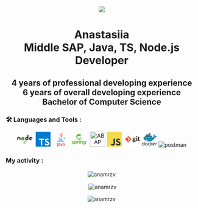 <div id="header" align="center">
   <img src="https://github.com/user-attachments/assets/1cd4cf3e-fc33-41a9-b499-35093f2d16cb"/>
</div>

<h1 align="center">
  <div>Anastasiia</div>
  <div>Middle SAP, Java, TS, Node.js Developer</div>
</h1>
<h2 align="center">
  <div>4 years of professional developing experience</div>
  <div>6 years of overall developing experience</div>
  <div>Bachelor of Computer Science</div>
</h2>

### :hammer_and_wrench: Languages and Tools :
<div align="center">
  <img src="https://github.com/devicons/devicon/blob/master/icons/nodejs/nodejs-original-wordmark.svg" title="NodeJS" alt="NodeJS" width="40" height="40"/>&nbsp;
  <img src="https://github.com/devicons/devicon/blob/master/icons/typescript/typescript-original.svg" title="TypeScript" alt="TypeScript" width="40" height="40"/>&nbsp;
  <img src="https://github.com/devicons/devicon/blob/master/icons/java/java-original-wordmark.svg" title="Java" alt="Java" width="40" height="40"/>&nbsp;
  <img src="https://github.com/devicons/devicon/blob/master/icons/spring/spring-original-wordmark.svg" title="Spring" alt="Spring" width="40" height="40"/>&nbsp;
  <img src="https://github.com/file-icons/icons/blob/master/svg/ABAP.svg" title="ABAP" **alt="ABAP" width="40" height="40"/>
  <img src="https://github.com/devicons/devicon/blob/master/icons/javascript/javascript-original.svg" title="JavaScript" alt="JavaScript" width="40" height="40"/>&nbsp;
  <img src="https://github.com/devicons/devicon/blob/master/icons/git/git-original-wordmark.svg" title="Git" **alt="Git" width="40" height="40"/>
  <img src="https://raw.githubusercontent.com/devicons/devicon/master/icons/docker/docker-original-wordmark.svg" alt="docker" width="40" height="40"/> 
  <img src="https://www.vectorlogo.zone/logos/getpostman/getpostman-icon.svg" alt="postman" width="40" height="40"/> </a> </p>
</div>

<!--
**anamrzv/anamrzv** is a ✨ _special_ ✨ repository because its `README.md` (this file) appears on your GitHub profile.

Here are some ideas to get you started:

- 🔭 I’m currently working on ...
- 🌱 I’m currently learning ...
- 👯 I’m looking to collaborate on ...
- 🤔 I’m looking for help with ...
- 💬 Ask me about ...
- 📫 How to reach me: ...
- 😄 Pronouns: ...
- ⚡ Fun fact: ...
-->

### My activity :

<div align="center" >

<p><img align="center" src="https://github-readme-stats.vercel.app/api/top-langs?username=anamrzv&show_icons=true&locale=en&layout=compact" alt="anamrzv" /></p>

<p>&nbsp;<img align="center" src="https://github-readme-stats.vercel.app/api?username=anamrzv&show_icons=true&locale=en" alt="anamrzv" /></p>

<p><img align="center" src="https://github-readme-streak-stats.herokuapp.com/?user=anamrzv&" alt="anamrzv" /></p>

</div>

